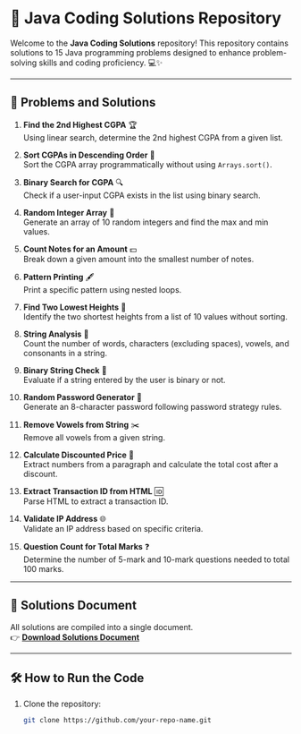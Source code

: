 # 🚀 Java Coding Solutions Repository

Welcome to the **Java Coding Solutions** repository! This repository contains solutions to 15 Java programming problems designed to enhance problem-solving skills and coding proficiency. 💻✨

---

## 📜 Problems and Solutions

1. **Find the 2nd Highest CGPA** 🏆  
   Using linear search, determine the 2nd highest CGPA from a given list.  

2. **Sort CGPAs in Descending Order** 🔢  
   Sort the CGPA array programmatically without using `Arrays.sort()`.  

3. **Binary Search for CGPA** 🔍  
   Check if a user-input CGPA exists in the list using binary search.  

4. **Random Integer Array** 🎲  
   Generate an array of 10 random integers and find the max and min values.  

5. **Count Notes for an Amount** 💵  
   Break down a given amount into the smallest number of notes.  

6. **Pattern Printing** 🖋️  
   Print a specific pattern using nested loops.  

7. **Find Two Lowest Heights** 📏  
   Identify the two shortest heights from a list of 10 values without sorting.  

8. **String Analysis** 📝  
   Count the number of words, characters (excluding spaces), vowels, and consonants in a string.  

9. **Binary String Check** 🧮  
   Evaluate if a string entered by the user is binary or not.  

10. **Random Password Generator** 🔐  
    Generate an 8-character password following password strategy rules.  

11. **Remove Vowels from String** ✂️  
    Remove all vowels from a given string.  

12. **Calculate Discounted Price** 🛒  
    Extract numbers from a paragraph and calculate the total cost after a discount.  

13. **Extract Transaction ID from HTML** 🆔  
    Parse HTML to extract a transaction ID.  

14. **Validate IP Address** 🌐  
    Validate an IP address based on specific criteria.  

15. **Question Count for Total Marks** ❓  
    Determine the number of 5-mark and 10-mark questions needed to total 100 marks.  

---

## 📄 Solutions Document

All solutions are compiled into a single document.  
👉 [**Download Solutions Document**](https://docs.google.com/document/d/1v7sWRUl3DQfVTxC_pGjhXj2UFkwwdgFaFlT4RrQKPLE/edit?usp=sharing)

---

## 🛠️ How to Run the Code

1. Clone the repository:  
   ```bash
   git clone https://github.com/your-repo-name.git
